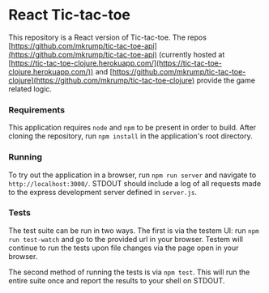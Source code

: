 # React Tic-tac-toe

This repository is a React version of Tic-tac-toe. The repos [https://github.com/mkrump/tic-tac-toe-api](https://github.com/mkrump/tic-tac-toe-api) (currently hosted at [https://tic-tac-toe-clojure.herokuapp.com/](https://tic-tac-toe-clojure.herokuapp.com/)) and [https://github.com/mkrump/tic-tac-toe-clojure](https://github.com/mkrump/tic-tac-toe-clojure) provide the game related logic.

### Requirements

This application requires `node` and `npm` to be present in order to build. After cloning the repository, run `npm install` in the application's root directory.

### Running

To try out the application in a browser, run `npm run server` and navigate to `http://localhost:3000/`. STDOUT should include a log of all requests made to the express development server defined in `server.js`.

### Tests

The test suite can be run in two ways. The first is via the testem UI: run `npm run test-watch` and go to the provided url in your browser. Testem will continue to run the tests upon file changes via the page open in your browser.

The second method of running the tests is via `npm test`. This will run the entire suite once and report the results to your shell on STDOUT.
